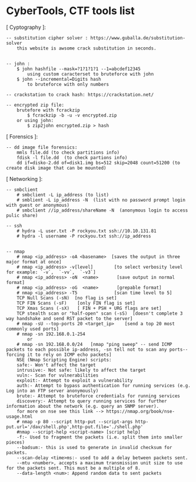 # CyberTools, CTF tools list



[ Cyptography ]:
	
	-- substitution cipher solver : https://www.guballa.de/substitution-solver
		this website is awsome crack substitution in seconds.
    

    -- john :
        $ john hashfile --mask=?1?1?1?1 --1=abcdef12345
            using custom caracterset to bruteforce with john
        $ john --incremental=Digits hash
            to bruteforce with only numbers

    -- crackstation to crack hash: https://crackstation.net/

    -- encrypted zip file:
        brutefore with fcrackzip
            $ fcrackzip -b -u -v encrypted.zip
        or using john:
            $ zip2john encrypted.zip > hash


[ Forensics ]:

    -- dd image file forensics:
        mmls file.dd (to check partitions info)
        fdisk -l file.dd  (to check partions info)
        dd if=disko-2.dd of=disk1.img bs=512 skip=2048 count=51200 (to create disk image that can be mounted)
         

[ Networking ]:

    -- smbclient 
        # smbclient -L ip_address (to list)
        # smblient -L ip_address -N  (list with no password prompt login with guest or anonymous)
        # smbclient //ip_address/shareName -N  (anonymous login to access pulic share)

    -- ssh
        # hydra -L user.txt -P rockyou.txt ssh://10.10.131.81
        # hydra -l username -P rockyou.txt ssh://ip_address


    -- nmap
        # nmap <ip_address> -oA <basename>  [saves the output in three major format at once]
        # nmap <ip_address> -v[level]        [to select verbosity level for example: `-v`,  `-vv`,  `-v3`]
        # nmap <ip_address> -oN  <name>       [save output in normal format]
        # nmap <ip_address> -oG  <name>       [grepable format]
        # nmap <ip_address> -T5              [scan time level to 5]
        TCP Null Scans (-sN)  [no flag is set]
        TCP FIN Scans (-sF)    [only FIN flag is set]
        TCP Xmas Scans (-sX)   [ FIN + PSH + URG flags are set]
        TCP stealth scan or "half-open" scan (-sS)  [doesn't complete 3 way handshake and send RST packet to the server]
        # nmap -sU --top-ports 20 <target_ip>    [send a top 20 most commonly used ports]
        # nmap -sn 192.168.0.1-254
            or
        # nmap -sn 192.168.0.0/24   [nmap "ping sweep" -- send ICMP packets to each possible ip-address, -sn tell not to scan any ports--forcing it to rely on ICMP echo packets]
        NSE (Nmap Scripting Engine) scripts:
        safe:- Won't affect the target
        intrusive:- Not safe: likely to affect the target
        vuln:- Scan for vulnerabilities
        exploit:- Attempt to exploit a vulnerability
        auth:- Attempt to bypass authentication for running services (e.g. Log into an FTP server anonymously)
        brute:- Attempt to bruteforce credentials for running services
        discovery:- Attempt to query running services for further information about the network (e.g. query an SNMP server).
        for more on nse see this link --> https://nmap.org/book/nse-usage.html
        # nmap -p 80 --script http-put --script-args http-put.url='/dav/shell.php',http-put.file='./shell.php'
        #nmap --script-help <script-name> [script help]
        -f:- Used to fragment the packets (i.e. split them into smaller pieces) 
        --badsum:- this is used to generate in invalid checksum for packets.
        --scan-delay <time>ms:- used to add a delay between packets sent.
        --mtu <number>, accepts a maximum transmission unit size to use for the packets sent. This must be a multiple of 8.
        --data-length <num>: Append random data to sent packets
    